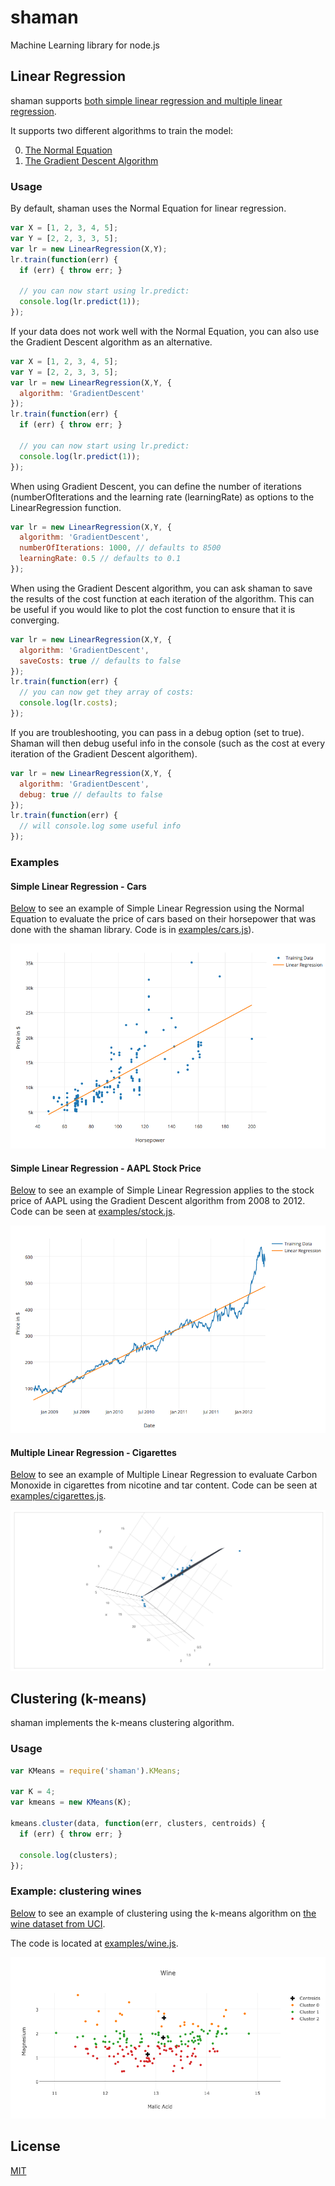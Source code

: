 # shaman

Machine Learning library for node.js

## Linear Regression

shaman supports [both simple linear regression  and multiple linear
regression](http://en.wikipedia.org/wiki/Linear_regression#Simple_and_multiple_regression).

It supports two different algorithms to train the model:

0. [The Normal Equation](http://en.wikipedia.org/wiki/Linear_least_squares_(mathematics))
1. [The Gradient Descent Algorithm](http://en.wikipedia.org/wiki/Gradient_descent)

### Usage

By default, shaman uses the Normal Equation for linear regression.

```javascript
var X = [1, 2, 3, 4, 5];
var Y = [2, 2, 3, 3, 5];
var lr = new LinearRegression(X,Y);
lr.train(function(err) {
  if (err) { throw err; }
  
  // you can now start using lr.predict:
  console.log(lr.predict(1));
});
```

If your data does not work well with the Normal Equation, you can also
use the Gradient Descent algorithm as an alternative.

```javascript
var X = [1, 2, 3, 4, 5];
var Y = [2, 2, 3, 3, 5];
var lr = new LinearRegression(X,Y, {
  algorithm: 'GradientDescent'
});
lr.train(function(err) {
  if (err) { throw err; }
  
  // you can now start using lr.predict:
  console.log(lr.predict(1));
});
```

When using Gradient Descent, you can define the number of iterations
(numberOfIterations and the learning rate (learningRate) as options to
the LinearRegression function.


```javascript
var lr = new LinearRegression(X,Y, {
  algorithm: 'GradientDescent',
  numberOfIterations: 1000, // defaults to 8500
  learningRate: 0.5 // defaults to 0.1
});
```

When using the Gradient Descent algorithm, you can ask shaman to save
the results of the cost function at each iteration of the algorithm.
This can be useful if you would like to plot the cost function to ensure
that it is converging.

```javascript
var lr = new LinearRegression(X,Y, {
  algorithm: 'GradientDescent',
  saveCosts: true // defaults to false
});
lr.train(function(err) {
  // you can now get they array of costs:
  console.log(lr.costs);
});
```

If you are troubleshooting, you can pass in a debug option (set to
true). Shaman will then debug useful info in the console (such as the
cost at every iteration of the Gradient Descent algorithem).

```javascript
var lr = new LinearRegression(X,Y, {
  algorithm: 'GradientDescent',
  debug: true // defaults to false
});
lr.train(function(err) {
  // will console.log some useful info
});
```

### Examples


#### Simple Linear Regression - Cars

[Below](https://plot.ly/~luccastera/2) to see an example of Simple Linear Regression
using the Normal Equation to evaluate the price of cars based on their horsepower that was done with the shaman
library. Code is in [examples/cars.js](examples/cars.js)).

![Cars Example](examples/cars.png)

#### Simple Linear Regression - AAPL Stock Price

[Below](https://plot.ly/~luccastera/3/aapl-stock-prices/) to see an
example of Simple Linear Regression applies to the stock price of AAPL
using the Gradient Descent algorithm from 2008 to 2012. Code can be seen at
[examples/stock.js](examples/stock.js).

![Stock Example](examples/stock.png)

#### Multiple Linear Regression - Cigarettes

[Below](https://plot.ly/~luccastera/4/cigarettes/) to see an
example of Multiple Linear Regression to evaluate Carbon Monoxide in
cigarettes from nicotine and tar content. Code can be seen at
[examples/cigarettes.js](examples/cigarettes.js).

![Cigarettes Example](examples/cigarettes.png)

## Clustering (k-means)

shaman implements the k-means clustering algorithm.

### Usage

```javascript
var KMeans = require('shaman').KMeans;

var K = 4;
var kmeans = new KMeans(K);

kmeans.cluster(data, function(err, clusters, centroids) {
  if (err) { throw err; }

  console.log(clusters);
});

```

### Example: clustering wines

[Below](https://plot.ly/~luccastera/20/wine/) to see an example of
clustering using the k-means algorithm on [the wine dataset from
UCI](http://archive.ics.uci.edu/ml/datasets/Wine).

The code is located at [examples/wine.js](examples/wine.js).

![Wine Example](examples/wine.png)

## License

[MIT](LICENSE)
